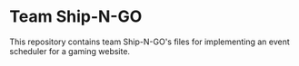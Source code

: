 # Team Ship-N-GO
This repository contains team Ship-N-GO's files for implementing an event scheduler for a gaming website. 
